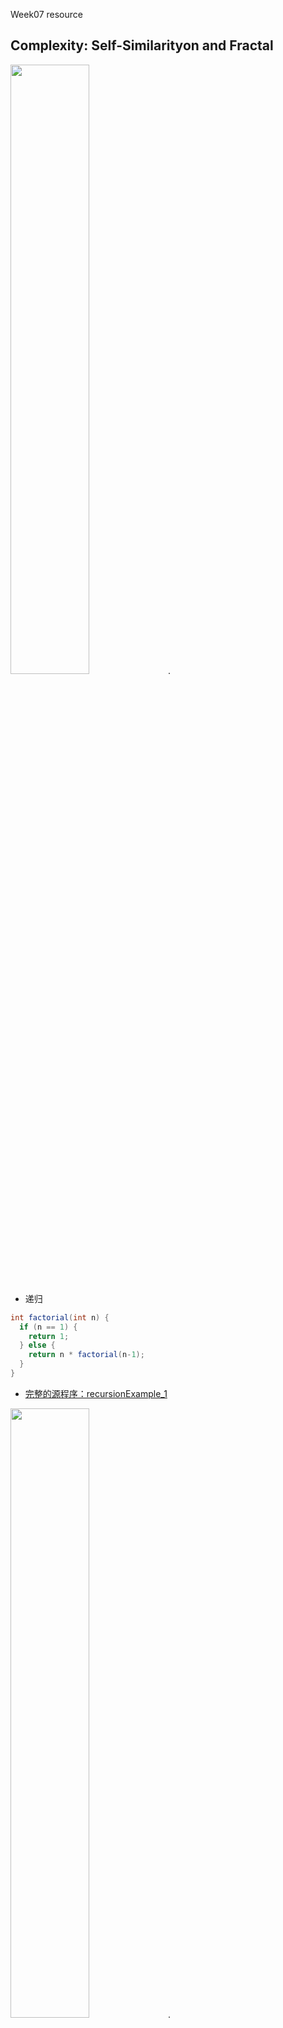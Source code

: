Week07 resource
## Complexity: Self-Similarityon and Fractal

<img src="https://github.com/ddurAdvisor/CreativeCoding2022Fall/blob/main/Week07/sourceImage/recursionExample_1.png" width=50% height=50%>. 
- 递归

``` java
int factorial(int n) {
  if (n == 1) {
    return 1;
  } else {
    return n * factorial(n-1);
  }
}
```
- [完整的源程序：recursionExample_1](https://github.com/ddurAdvisor/CreativeCoding2022Fall/tree/main/Week07/recursionExample_1)



<img src="https://github.com/ddurAdvisor/CreativeCoding2022Fall/blob/main/Week07/sourceImage/basicrecursion.png" width=50% height=50%>. 
- 递归

``` java
void drawCircle(int x, int y, float radius){
  fill(map(radius,0,200,0,255),200,100);
  ellipse(x,y,radius*2,radius*2);
  if(radius>2){
    radius *=0.75;
    drawCircle(x,y,radius);
  }
}
```
- [完整的源程序：basicrecursion](https://github.com/ddurAdvisor/CreativeCoding2022Fall/tree/main/Week07/basicrecursion)



<img src="https://github.com/ddurAdvisor/CreativeCoding2022Fall/blob/main/Week07/sourceImage/basicrecursion2.png" width=50% height=50%>. 
- 递归

``` java
//make new subroutine to draw Circle recursively
void drawCircle(float x, float y, float radius){
  noFill();
  ellipse(x,y,radius,radius);
  //make a condition to activate the command if the radius is bigger than 2
  if(radius>2){
    drawCircle(x+radius/2,y,radius/2);
    drawCircle(x-radius/2,y,radius/2);
  }
}
```
- [完整的源程序：basicrecursion2](https://github.com/ddurAdvisor/CreativeCoding2022Fall/tree/main/Week07/basicrecursion2)



<img src="https://github.com/ddurAdvisor/CreativeCoding2022Fall/blob/main/Week07/sourceImage/recursionExample_2.png" width=50% height=50%>. 
- 递归

``` java
void drawCircle(float x, float y, float radius) {
	stroke(0);
	noFill();
	ellipse(x, y, radius, radius);

	if(radius > 2) {
						//drawCircle() calls itself twice, creating a
						//branching effect. For every circle, a
						//smaller circle is drawn to the left and the
						//right.
		drawCircle(x + radius/2, y, radius/2);
		drawCircle(x - radius/2, y, radius/2);
	}
}
```
- [完整的源程序：recursionExample_2](https://github.com/ddurAdvisor/CreativeCoding2022Fall/tree/main/Week07/recursionExample_2)



<img src="https://github.com/ddurAdvisor/CreativeCoding2022Fall/blob/main/Week07/sourceImage/basicFractal1.png" width=50% height=50%>. 
- 递归
- cantorSet

``` java
void cantor(float x, float y, float len) {
  
  float h = 30;
  
  // recursive exit condition
  if (len >= 1) {
    // Draw line (as rectangle to make it easier to see)
    noStroke();
    fill(map(len, 0,width, 100,255),100,100);
    rect(x, y, len, h/3);
    // Go down to next y position
    y += h;
    // Draw 2 more lines 1/3rd the length (without the middle section)
    cantor(x, y, len/3);
    cantor(x+len*2/3,y, len/3);
    //cantor(x+len*2/5, y, len*3/5);
    
  }
}
```
- [完整的源程序：basicFractal1](https://github.com/ddurAdvisor/CreativeCoding2022Fall/tree/main/Week07/basicFractal1)



<img src="https://github.com/ddurAdvisor/CreativeCoding2022Fall/blob/main/Week07/sourceImage/basicFractal2.png" width=50% height=50%>. 
- 递归
- fractal

``` java
void fractal(float dia, float x, float y) {   
  color col = color(map(dia, 0, 100,150,255),200,100);
  fill(col);
  ellipse(x,y,dia,dia);
  
  float odia = dia;
  dia *= 0.6;
  
  if (dia > 5) {
    pushMatrix();
    translate((odia/2+dia/2)*cos(radians(frameCount)),(odia/2+dia/2)*sin(radians(frameCount)));
    fractal(dia,x,y);
    popMatrix();
    
    pushMatrix();
    translate((odia/2+dia/2)*cos(radians(frameCount*2)+radians(180)),(odia/2+dia/2)*sin(radians(frameCount*2)+radians(180)));
    fractal(dia,x,y);
    popMatrix();
    
    pushMatrix();
    translate((odia/2+dia/2)*cos(-radians(frameCount*3)),(odia/2+dia/2)*sin(-radians(frameCount*3)));
    fractal(dia,x,y);
    popMatrix();
  }
}
```
- [完整的源程序：basicFractal2](https://github.com/ddurAdvisor/CreativeCoding2022Fall/tree/main/Week07/basicFractal2)



<img src="https://github.com/ddurAdvisor/CreativeCoding2022Fall/blob/main/Week07/sourceImage/basicFractal3.png" width=50% height=50%>. 
- 递归
- branch

``` java
void branch(float len) {   
  line(0, 0, 0, -len);
  translate(0, -len);

  len *= 0.65;
  float theta = map(mouseY, 0, height, 0, PI);
  
  if (len > 10) {
    pushMatrix();
    rotate(theta);
    branch(len);       // call myself to draw new branches!!
    popMatrix();     // Whenever we get back here, we "pop" in order to restore the previous matrix state

    // Repeat the same thing, only branch off to the "left" this time!
    pushMatrix();
    rotate(-theta);
    branch(len);
    popMatrix();
    
  }
}
```
- [完整的源程序：basicFractal3](https://github.com/ddurAdvisor/CreativeCoding2022Fall/tree/main/Week07/basicFractal3)



<img src="https://github.com/ddurAdvisor/CreativeCoding2022Fall/blob/main/Week07/sourceImage/drawTree.png" width=50% height=50%>. 
- 递归

``` java
//making a subroutine to draw 2D Tree
//parameter x stands for the x position of the starting point of the branch
//parameter y stands for the y position fo the starting point of the branch
//parameter branch used for calculating the length and direction(angle) of the branch
void drawTree(float x, float y, PVector branch){
  //setting the condition to activate the command only if the branch size is bigger than 10
  if(branch.mag()>10){
    //make new PVector using the parameter x and y
    PVector ps = new PVector(x,y);
    //make another PVector copying the previous vector.
    PVector pe = ps.get();
    //add branch vector to copied vector to move the vector to the endpoint of the branch.
    pe.add(branch);
    //draw line between start point and end point.
    line(ps.x,ps.y,pe.x,pe.y);
    
    //make a new PVector copied from the branch vector
    PVector br1 = branch.get();
    //scale down the branch length. this is important since branch's length has to be less than 10 sometime to exit the subroutine using the condition
    br1.mult(0.75);
    //rotate the vector using custom rotation function. seems like the PVector.rotate() func doesn't work on mac.
    br1 = ROT(br1,radians(mouseY));
    //call yourself with new parameter. use endpoint of the previous branch as the new starting point and feed the br1 as the new branch info.
    drawTree(pe.x,pe.y,br1);
    
    //make another branch with different angle
    PVector br2 = branch.get();
    br2.mult(0.75);
    br2 = ROT(br2,radians(-mouseY));
    drawTree(pe.x,pe.y,br2);
  }
}
```

```java
//custom rotation function
PVector ROT(PVector p,float ang){
  PVector pr = new PVector(p.x*cos(ang)-p.y*sin(ang),p.x*sin(ang)+p.y*cos(ang));
  return pr;
}
```

- [完整的源程序：drawTree](https://github.com/ddurAdvisor/CreativeCoding2022Fall/tree/main/Week07/drawTree)



<img src="https://github.com/ddurAdvisor/CreativeCoding2022Fall/blob/main/Week07/sourceImage/bit2atom200106a_fractal_triangle.png" width=50% height=50%>. 
- 递归
- fractal

``` java
void fractal(int k) {
  PVector tmp = PVector.sub(points[k], seed);
  tmp.mult(bias);
  seed.add(tmp);
}
```
- [完整的源程序：bit2atom200106a_fractal_triangle](https://github.com/ddurAdvisor/CreativeCoding2022Fall/tree/main/Week07/bit2atom200106a_fractal_triangle)



<img src="https://github.com/ddurAdvisor/CreativeCoding2022Fall/blob/main/Week07/sourceImage/recursionPattern_1.png" width=50% height=50%>. 
- 递归

``` java
void f(float x, float y, float r, float d) {
  if (d>3) {
    line(x, y, x+=cos(r)*d, y-=sin(r)*d);
    f(x, y, r+y/99+t, d/1.5);
    f(x, y, r-y/99-t, d/1.5);
  }
}
```
- [完整的源程序：recursionPattern_1](https://github.com/ddurAdvisor/CreativeCoding2022Fall/tree/main/Week07/recursionPattern_1)



<img src="https://github.com/ddurAdvisor/CreativeCoding2022Fall/blob/main/Week07/sourceImage/recursionPattern_2.png" width=50% height=50%>. 
- 递归

``` java
void f(float x, float y, float r, float d) {
  if (d>9) {
    circle(x+=cos(r)*d, y+=sin(r)*d, d/2);
    f(x, y, r+d/99+t, d*.7);
    f(x, y, r-d/99-t, d*.7);
  }
}
```
- [完整的源程序：recursionPattern_2](https://github.com/ddurAdvisor/CreativeCoding2022Fall/tree/main/Week07/recursionPattern_2)



<img src="https://github.com/ddurAdvisor/CreativeCoding2022Fall/blob/main/Week07/sourceImage/recursionPattern_3.png" width=50% height=50%>. 
- 递归

``` java
void f(float x, float y, float r, float d) {
  if (d>5) {
    circle(x+=cos(r)*d, y+=sin(r)*d, d/9);
    f(x, y, r+d*d+t, d*.8);
    f(x, y, r-d*d-t, d*.8);
  }
}
```
- [完整的源程序：recursionPattern_3](https://github.com/ddurAdvisor/CreativeCoding2022Fall/tree/main/Week07/recursionPattern_3)



<img src="https://github.com/ddurAdvisor/CreativeCoding2022Fall/blob/main/Week07/sourceImage/drawTree_3D.png" width=50% height=50%>. 
- 递归
- 3D

``` java
//here is the subroutine for drawing tree recursively.
//parameter x stands for the x position of starting point of the branch.
//parameter y stands for the y position of starting point of the branch.
//parameter z stands for the z position of starting point of the branch.
//parameter branch used for calculating the length and direction of the branch line.
void drawTree(float x, float y,float z, PVector branch){
  //activate the command only if the length of the branch is bigger than 10
  if(branch.mag()>10){
    //make a new PVector with input parameter x, y, z.
    PVector ps = new PVector(x,y,z);
    //make another PVector copied from the one you have just made.
    PVector pe = ps.get();
    //vector addition to the previous PVector with branch vector you have input.
    //this will move the PVector pe to the end point of the branch.
    pe.add(branch);
    //change the color of the branch line by the length of the branch
    stroke(map(branch.mag(),10,50,0,255),150,0,map(branch.mag(),10,80,120,255));
    //draw line between start point and end point which makes a branch 
    line(ps.x,ps.y,ps.z,pe.x,pe.y,pe.z);
    //adding line position inside the arraylist as Strings for exporting later.
    allLines.add(ps.x+","+ps.y+","+ps.z+","+pe.x+","+pe.y+","+pe.z);
    
    //set the rotation radius for the next branch.
    float rad = radians(mouseY);
    
    //copy the branch vector
    PVector br1 = branch.get();
    //scale down the branch's length. this will be used for next branch.
    //this is important since you have set the condition which depends on the length of the branch.
    br1.mult(0.75);
    //rotate the branch on xy plane using the custom made rotation function.
    br1 = ROT(br1,rad);
    //rotate the branch on xz plane using the custom made rotation function.
    br1 = zROT(br1,rad);
    //feed this newly made br1 branch vector to own subroutine drawTree() using 
    //the endpoint of the previous branch you had as the start point for the next branch.
    drawTree(pe.x,pe.y,pe.z,br1);
    br1 = zROT(br1,-rad*2);
    drawTree(pe.x,pe.y,pe.z,br1);
    
    PVector br2 = branch.get();
    br2.mult(0.75);
    br2 = ROT(br2,-rad);
    br2 = zROT(br2,rad);
    drawTree(pe.x,pe.y,pe.z,br2);
    br2 = zROT(br2,-rad*2);
    drawTree(pe.x,pe.y,pe.z,br2);
  }
}
```
- [完整的源程序：drawTree_3D](https://github.com/ddurAdvisor/CreativeCoding2022Fall/tree/main/Week07/drawTree_3D)



<img src="https://github.com/ddurAdvisor/CreativeCoding2022Fall/blob/main/Week07/sourceImage/LSystem01.png" width=50% height=50%>. 
- LSystem

``` java
// Traverse the current String and make the new one.
  for (int i = 0; i < current.length(); i++) {
    char c = current.charAt(i);
    if (c == 'A') {
      next += "AB";
    }  else if (c == 'B') {
      next += "A";
    }
  }
```
- [完整的源程序：LSystem01](https://github.com/ddurAdvisor/CreativeCoding2022Fall/tree/main/Week07/LSystem01)



<img src="https://github.com/ddurAdvisor/CreativeCoding2022Fall/blob/main/Week07/sourceImage/L_SystemTree_v1.png" width=50% height=50%>. 
- LSystem

``` java
void drawHouse(float x1, float x2, float y, int level) {
  if (level > 0) {
    float angle = (mouseX/(float)width) * (PI/3.0);
    float w = x2 - x1;
    float dy = w/2 * tan(angle);

    quad(x1, y, x2, y, x2, y-w, x1, y-w);
    if (drawRoof) {
      triangle(x1, y-w, x2, y-w, x1+w/2, y-w-dy);
    }
    float d = dist(x2, y-w, x1+w/2, y-w-dy);

    // left branch
    pushMatrix();
    translate(x1, y-w);
    rotate(-angle);
    drawHouse(0, d, 0, level-1);
    popMatrix();

    // right branch
    pushMatrix();
    translate(x2, y-w);
    rotate(angle);
    drawHouse(-d, 0, 0, level-1);
    popMatrix();
  }
}
```
- [完整的源程序：L_SystemTree_v1](https://github.com/ddurAdvisor/CreativeCoding2022Fall/tree/main/Week07/L_SystemTree_v1)



<img src="https://github.com/ddurAdvisor/CreativeCoding2022Fall/blob/main/Week07/sourceImage/recursionCircleTree.png" width=50% height=50%>. 
- 递归

``` java
public class Tracer{
  float angle , rad , step , shrink;
  PVector pos , pPos;
  boolean ALIVE;
  
  Tracer()  {
    //angle = random(-PI,0);
    angle = random(-1.6,-1.53);
    rad = random(3,7);
    step = random(-.1,.1);
    while(step<.02&&step>-.02) step = random(-.1,.1);
    shrink = map(rad,5,8,.98,.995);//random(.98,1);
    pos = new PVector(width/2 , random(height/2,height*3/4));
    pPos = new PVector(0,0);
    pPos.set(pos);
    ALIVE = true;
  }
  
  Tracer(Tracer trcr)  {
    angle = trcr.angle;
    rad = trcr.rad;
    step = new Float(-trcr.step);
    shrink = map(rad,5,8,.98,.999);
    pos = new PVector(trcr.pos.x,trcr.pos.y);
    pPos = new PVector(trcr.pos.x,trcr.pos.y);
    ALIVE = true;
  }
  
  void draw()  {
    strokeWeight(2);
    stroke(0);
    line(pos.x , pos.y , pPos.x , pPos.y);
  }
  
  void calculate()  {
    pPos.set(pos);
    pos.x += rad*cos(angle);
    pos.y += rad*sin(angle);
    angle+=step;
    rad*=shrink;
    if (rad<.01||angle>8*TWO_PI||angle<-8*TWO_PI)    {
      ALIVE = false;
      noStroke();
      fill(100,30,30);
      ellipse(pos.x,pos.y,4,4);
    }
  }  
}
```
- [完整的源程序：recursionCircleTree](https://github.com/ddurAdvisor/CreativeCoding2022Fall/tree/main/Week07/recursionCircleTree)



<img src="https://github.com/ddurAdvisor/CreativeCoding2022Fall/blob/main/Week07/sourceImage/recursionCherryTreeBlossom.png" width=50% height=50%>. 
- 递归

``` java
public class Branch {
  public int generation;
  public int steps;
  private int maxSteps;
  private float stepLength;
  public Position position;
  public float angle;
  public float maxAngleVar = 0.2;
  public boolean active = true;
  Branch(int gen, int mstep, Position p, float ang) {
    this.generation = gen;
    this.maxSteps = mstep;
    this.steps = mstep;
    this.stepLength = 100.0/(this.generation+1);
    this.position = p;
    this.angle = ang;
  }
  public void drawStep() {
    float r = random(-1, 1);
    this.angle = this.angle + this.maxAngleVar*r;
    this.stepLength = this.stepLength - this.stepLength*0.2;
    Position oldPosition = new Position(0.0, 0.0);
    oldPosition.x = this.position.x;
    oldPosition.y = this.position.y;
    this.position.x += this.stepLength*cos(this.angle);
    this.position.y -= this.stepLength*sin(this.angle);
    strokeWeight(floor(20/(this.generation+1)));
    line(oldPosition.x, oldPosition.y, this.position.x, this.position.y);
    this.steps = this.steps - 1;
  }
  public Branch generateChild(int cn) {
    int newGen = this.generation + 1;
    float angleShift = 0.5;
    if (cn == 1) {
      angleShift = angleShift*(-1);
    }
    float childAngle = this.angle+angleShift;
    float px = this.position.x;
    float py = this.position.y;
    Position parentPos = new Position(px, py);
    Branch child = new Branch(newGen, floor(random(1, 4)), parentPos, childAngle);
    return child;
  }
}
```
- [完整的源程序：recursionCherryTreeBlossom](https://github.com/ddurAdvisor/CreativeCoding2022Fall/tree/main/Week07/recursionCherryTreeBlossom)



<img src="https://github.com/ddurAdvisor/CreativeCoding2022Fall/blob/main/Week07/sourceImage/treeSketch.png" width=50% height=50%>. 
- 递归
- fractal

``` java
void branch(float x_, float y_, float a_, float s_) {
    strokeWeight(s_/16);
    float a = random(-PI/16, PI/16)+a_;
    float nx = cos(a)*s_+x_;
    float ny = sin(a)*s_+y_;
    stroke(32, 16*s_);
    //line(x_, y_, nx, ny);
    int ay = (int)(y_+ ny)/2;
    smooth();
    noFill();
    bezier(x_, y_, x_, ay, nx, ay, nx, ny);
    if (s_>10) {
      branch(nx, ny, a_-random(PI/4), s_*random(0.6, 0.8));
      branch(nx, ny, a_, s_*random(0.6, 0.8));
      branch(nx, ny, a_+random(PI/4), s_*random(0.6, 0.8));
    } 
    else {
      float w = random(155, 255);
      stroke(random(155, 255), w, w, random(32, 192));
      strokeWeight(random(0, 8));
      point(nx+random(-2, 2), ny+random(-2, 2));
    }
  }
```
- [完整的源程序：treeSketch](https://github.com/ddurAdvisor/CreativeCoding2022Fall/tree/main/Week07/treeSketch)



<img src="https://github.com/ddurAdvisor/CreativeCoding2022Fall/blob/main/Week07/sourceImage/skyAndLeaves.png" width=50% height=50%>. 
- 递归
- branch; leaves; wind;

``` java
class branch{
  float x, y, theta, startingThickness;
  float theta0;
  float[] thetas;
  int index = -1; //this tells what segment the branch has spawned at.
              // if it's -1, it's the root.
  float segmentLength;
  ArrayList myChildren;
  ArrayList myLeaves;
  
  //this one's to generate a parent branch!
  branch(int index0, float thetaI, float totalLength, 
             float startingThickness0){
    index = index0;
    myChildren = new ArrayList();
    myLeaves = new ArrayList();
    segmentLength = totalLength/nSegments;
    startingThickness = startingThickness0;
    
    theta0 = thetaI;
    thetas = new float[nSegments]; //r,theta
    thetas[0] = theta0;
    for(int i=1; i<nSegments; i++){
      thetas[i] = thetas[i-1]+randomSign()*random(maxdThetaWander);
    }
    
    //this'll spawn the baby branches!
    for(int i=1; i<nSegments; i++){
      if(startingThickness*(1-(float)i/nSegments)> minBranchThickness &&
         (float)i/nSegments > minSpawnDistance &&
          random(1)<branchSpawnOdds){//add a baby!
            myChildren.add(new branch(i, thetas[i]+randomSign()*random(mindThetaSplit, maxdThetaSplit),
                                      totalLength*(1-(float)i/nSegments),
                                      startingThickness*(1-(float)i/nSegments)));
          }
    }
    
    //this'll add leaves!
    for(int i=1; i<nSegments; i++){
      if(startingThickness*(1-(float)i/nSegments)< maxBranchSizeForLeaves &&
         random(1)<leafSpawnOdds)
         myLeaves.add(new leaf(thetas[i],i));
    }
  }

  //gives the location of the nth node
  float[] getCoordsOf(int n){
    float x2 = x;
    float y2 = y;
    for(int i=0; i<n; i++){
      x2 += segmentLength*cos(thetas[i]);
      y2 += segmentLength*sin(thetas[i]);
    }
    return new float[]{x2,y2};
  }
  
  void rotate(float dTheta){
    //rotate myself
    for(int i=0; i<nSegments; i++)
      thetas[i]+=dTheta;
    //rotate my leaves
    for(int i=0; i<myLeaves.size(); i++)
      ((leaf)myLeaves.get(i)).rotate(dTheta);
    //rotate my children
    for(int i=0; i<myChildren.size(); i++)
      ((branch)myChildren.get(i)).rotate(dTheta);
  }
  
  void rotateDueToWind(){
    float dThetaWind = (thetas[0]-windDirection);
    float dThetaBranch = (thetas[0]-theta0);
    
    if(dThetaWind>PI)
      dThetaWind = -(TWO_PI-dThetaWind);
    else if(dThetaWind<-PI)
      dThetaWind = TWO_PI+dThetaWind;

    if(dThetaBranch>PI)
      dThetaBranch = -(TWO_PI-dThetaBranch);
    else if(dThetaBranch<-PI)
      dThetaBranch = TWO_PI+dThetaBranch;
    
    float forceOfBranch = -(thetas[0]-theta0)*startingThickness/maxBranchThickness;
    float forceOfWind = -windVelocity*sin(dThetaWind)/10;
    //this moves the branch
    rotate((forceOfBranch+forceOfWind)/20);

    //this moves the leaves!
    for(int i=0; i<myLeaves.size(); i++)
      ((leaf)myLeaves.get(i)).moveFromWind();

    //this'll rotate the children
    for(int i=0; i<myChildren.size(); i++)
      ((branch)myChildren.get(i)).rotateDueToWind();
  }
  
  void drawBranch(float[] coords){
    x = coords[0];
    y = coords[1];
    float x1 = x;
    float y1 = y;
    float x2,y2;
    for(int i=0; i<nSegments; i++){
      x2 = x1+segmentLength*cos(thetas[i]);
      y2 = y1+segmentLength*sin(thetas[i]);
      strokeWeight(startingThickness*(1-(float)i/nSegments));
      line(x1,y1,x2,y2);
      x1 = x2;
      y1 = y2;
    }
    //draw children
    for(int i=0; i<myChildren.size(); i++)
      ((branch)myChildren.get(i)).drawBranch(getCoordsOf(((branch)myChildren.get(i)).index));
  }
  
  void drawLeaves(float[] coords){
    for(int i=0; i<myLeaves.size(); i++)
      ((leaf)myLeaves.get(i)).draw(getCoordsOf(((leaf)myLeaves.get(i)).index));
    //draw children's leaves
    for(int i=0; i<myChildren.size(); i++)
      ((branch)myChildren.get(i)).drawLeaves(coords);
  }
}
```
- [完整的源程序：skyAndLeaves](https://github.com/ddurAdvisor/CreativeCoding2022Fall/tree/main/Week07/skyAndLeaves)



<img src="https://github.com/ddurAdvisor/CreativeCoding2022Fall/blob/main/Week07/sourceImage/treeTerrian_3D.png" width=50% height=50%>. 
- Tree
- mouse rotate

``` java
//branches
  void drawBranch (float radius){
    for (int i = 0; i < TWO_PI; i++){
      x = initPos.x + radius * cos(theta);
      z = initPos.z + radius * sin(theta);
      coords.add(x);
      coords.add(z);
      theta += 1;
    }
  }
```
- [完整的源程序：treeTerrian_3D](https://github.com/ddurAdvisor/CreativeCoding2022Fall/tree/main/Week07/treeTerrian_3D)



<img src="https://github.com/ddurAdvisor/CreativeCoding2022Fall/blob/main/Week07/sourceImage/fractal_mandelbrotSet.png" width=50% height=50%>. 
- mandelbrotSet

``` java
while ((r*r+i*i<4)&&n<255) {
        t=r*r-i*i+a;
        i=2*r*i+b;
        r=t;
        n++;
      }
```
- [完整的源程序：fractal_mandelbrotSet](https://github.com/ddurAdvisor/CreativeCoding2022Fall/tree/main/Week07/fractal_mandelbrotSet)



<img src="https://github.com/ddurAdvisor/CreativeCoding2022Fall/blob/main/Week07/sourceImage/fractal_mandelbrotSet_3D.png" width=50% height=50%>. 
- mandelbrotSet
- 3D

``` java
while ((r*r+i*i<4)&&n<d) {
      t=r*r-i*i+x/d-1;
      i=2*r*i+y/d;
      r=t;
      n++;
    }
```
- [完整的源程序：fractal_mandelbrotSet_3D](https://github.com/ddurAdvisor/CreativeCoding2022Fall/tree/main/Week07/fractal_mandelbrotSet_3D)



<img src="https://github.com/ddurAdvisor/CreativeCoding2022Fall/blob/main/Week07/sourceImage/DLA_2d_diffusion_limited_aggregation.png" width=50% height=50%>. 
- DLA: diffusion-limited aggregation

``` java
void myset(PVector pos){
  int x = int(pos.x + width/2);
  int y = int(pos.y + height/2);
  for (int i = x - 1; i <= x + 1; i++) {
    for (int j = y - 1; j <= y + 1; j++) {
      if (get(i,j) != white) {
        set(i,j,gray);
      }
    }
  }
  set(x,y,white);
  // set new system radius if appropriate
  float m = pos.mag();
  if (m * 2.0 >= system_radius) {
    system_radius = m * 2.0;
  }
}
```
- [完整的源程序：DLA_2d_diffusion_limited_aggregation](https://github.com/ddurAdvisor/CreativeCoding2022Fall/tree/main/Week07/DLA_2d_diffusion_limited_aggregation)



<img src="https://github.com/ddurAdvisor/CreativeCoding2022Fall/blob/main/Week07/sourceImage/bit2atom200116a_DLA_lines_2.png" width=50% height=50%>. 
- DLA: diffusion-limited aggregation

``` java
void touch() {
    agents.get(0).agentTouch = true;

    for (Agent a : agents) {
      if (this != a && a.agentTouch && !this.agentTouch) {
        float dd = PVector.dist(this.location, a.location);
        if (dd <= (this.diameter+a.diameter)/2) {
          this.agentTouch = true;
          //connected.add(this);
          pair.add(new PVector(this.agentIndex, a.agentIndex));
          order ++;
          agentOrder = order + 1;
        } else {
          this.agentTouch = false;
        }
      }
    }
  }

  void drawConnection() {
    if (pair != null) {
      for (PVector p : pair) {
        stroke(255);
        float sw = map(agentOrder, 0, agents.size(), 10, 1);
        strokeWeight(sw);
        line(agents.get((int)p.x).location.x, agents.get((int)p.x).location.y, 
          agents.get((int)p.y).location.x, agents.get((int)p.y).location.y);
      }
    }
```
- [完整的源程序：bit2atom200116a_DLA_lines_2](https://github.com/ddurAdvisor/CreativeCoding2022Fall/tree/main/Week07/bit2atom200116a_DLA_lines_2)



<img src="https://github.com/ddurAdvisor/CreativeCoding2022Fall/blob/main/Week07/sourceImage/bit2atom200116a_DLA_lines_3.png" width=50% height=50%>. 
- DLA: diffusion-limited aggregation
- outout PDF and SVG

``` java
void touch() {
    agents.get(0).agentTouch = true;

    for (Agent a : agents) {
      if (this != a && a.agentTouch && !this.agentTouch) {
        float dd = PVector.dist(this.location, a.location);
        if (dd <= (this.diameter+a.diameter)/2) {
          this.agentTouch = true;
          //connected.add(this);
          pair.add(new PVector(this.agentIndex, a.agentIndex));
          order ++;
          agentOrder = order + 1;
        } else {
          this.agentTouch = false;
        }
      }
    }
  }

  void drawConnection() {
    if (pair != null) {
      for (PVector p : pair) {
        stroke(255);
        float sw = map(agentOrder, 0, agents.size(), diameter, 1);
        strokeWeight(sw);
        line(agents.get((int)p.x).location.x, agents.get((int)p.x).location.y, 
          agents.get((int)p.y).location.x, agents.get((int)p.y).location.y);
      }
    }
  }
```
- [完整的源程序：bit2atom200116a_DLA_lines_3](https://github.com/ddurAdvisor/CreativeCoding2022Fall/tree/main/Week07/bit2atom200116a_DLA_lines_3)
